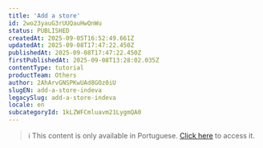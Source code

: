 ```yaml
---
title: 'Add a store'
id: 2wo23yauG3rUUQauHwQnWu
status: PUBLISHED
createdAt: 2025-09-05T16:52:49.661Z
updatedAt: 2025-09-08T17:47:22.450Z
publishedAt: 2025-09-08T17:47:22.450Z
firstPublishedAt: 2025-09-08T13:28:02.035Z
contentType: tutorial
productTeam: Others
author: 2AhArvGNSPKwUAd8GOz0iU
slugEN: add-a-store-indeva
legacySlug: add-a-store-indeva
locale: en
subcategoryId: 1kLZWFCmluavm21LygmQA0
---
```


> ℹ️ This content is only available in Portuguese. [Click here](https://help.vtex.com/pt/tutorial/adicionar-uma-loja-indeva--2wo23yauG3rUUQauHwQnWu) to access it.
